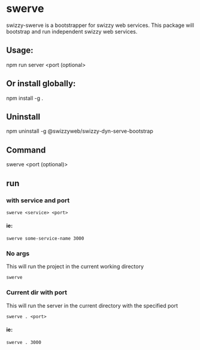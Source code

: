 # swerve
swizzy-swerve is a bootstrapper for swizzy web services. This package will bootstrap and run
independent swizzy web services.

## Usage:
npm run server <packageName> <port (optional>

## Or install globally:
npm install -g .

## Uninstall
npm uninstall -g @swizzyweb/swizzy-dyn-serve-bootstrap

## Command
swerve <packageName> <port (optional)>

## run

### with service and port
```
swerve <service> <port>
```

#### ie: 
```
swerve some-service-name 3000
```

### No args
This will run the project in the current working directory
```
swerve
```

### Current dir with port
This will run the server in the current directory with the specified port
```
swerve . <port>
```

#### ie:
```
swerve . 3000
```

